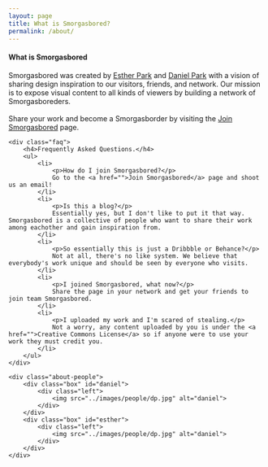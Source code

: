 ```yaml
---
layout: page
title: What is Smorgasbored?
permalink: /about/
---
```


<div class="about">
	<div class="box" id="about-intro">
		<h4>What is Smorgasbored</h4>
		<p>Smorgasbored was created by <a href="">Esther Park</a> and <a href="">Daniel Park</a> with a vision of sharing design inspiration to our visitors, friends, and network. Our mission is to expose visual content to all kinds of viewers by building a network of Smorgasboreders.
		<br><br>
		Share your work and become a Smorgasborder by visiting the <a href="">Join Smorgasbored</a> page.
		</p>
	</div>

	<div class="faq">
		<h4>Frequently Asked Questions.</h4>
		<ul>
			<li>
				<p>How do I join Smorgasbored?</p>
				Go to the <a href="">Join Smorgasbored</a> page and shoot us an email!
			</li>
			<li>
				<p>Is this a blog?</p>
				Essentially yes, but I don't like to put it that way. Smorgasbored is a collective of people who want to share their work among eachother and gain inspiration from.
			</li>
			<li>
				<p>So essentially this is just a Dribbble or Behance?</p>
				Not at all, there's no like system. We believe that everybody's work unique and should be seen by everyone who visits.
			</li>
			<li>
				<p>I joined Smorgasbored, what now?</p>
				Share the page in your network and get your friends to join team Smorgasbored.
			</li>
			<li>
				<p>I uploaded my work and I'm scared of stealing.</p>
				Not a worry, any content uploaded by you is under the <a href="">Creative Commons License</a> so if anyone were to use your work they must credit you.
			</li>
		</ul>
	</div>

	<div class="about-people">
		<div class="box" id="daniel">
			<div class="left">
				<img src="../images/people/dp.jpg" alt="daniel">
			</div>
		</div>
		<div class="box" id="esther">
			<div class="left">
				<img src="../images/people/dp.jpg" alt="daniel">
			</div>
		</div>
	</div>


</div>